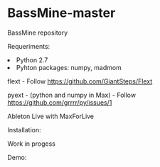 # BassMine-master
BassMine repository

Requeriments:

  <li>Python 2.7</li>
  
  <li>Pyhton packages: numpy, madmom</li>
      
      
  flext - Follow https://github.com/GiantSteps/Flext
  
  pyext - (python and numpy in Max) - Follow https://github.com/grrrr/py/issues/1
  
  Ableton Live with MaxForLive
  
  
Installation:

  
  Work in progess


Demo:
